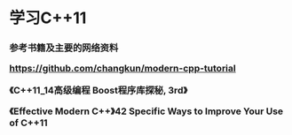 <h1>学习C++11

<h3>参考书籍及主要的网络资料

https://github.com/changkun/modern-cpp-tutorial

《C++11_14高级编程 Boost程序库探秘, 3rd》

《Effective
Modern C++》42 Specific Ways to Improve Your Use of C++11

